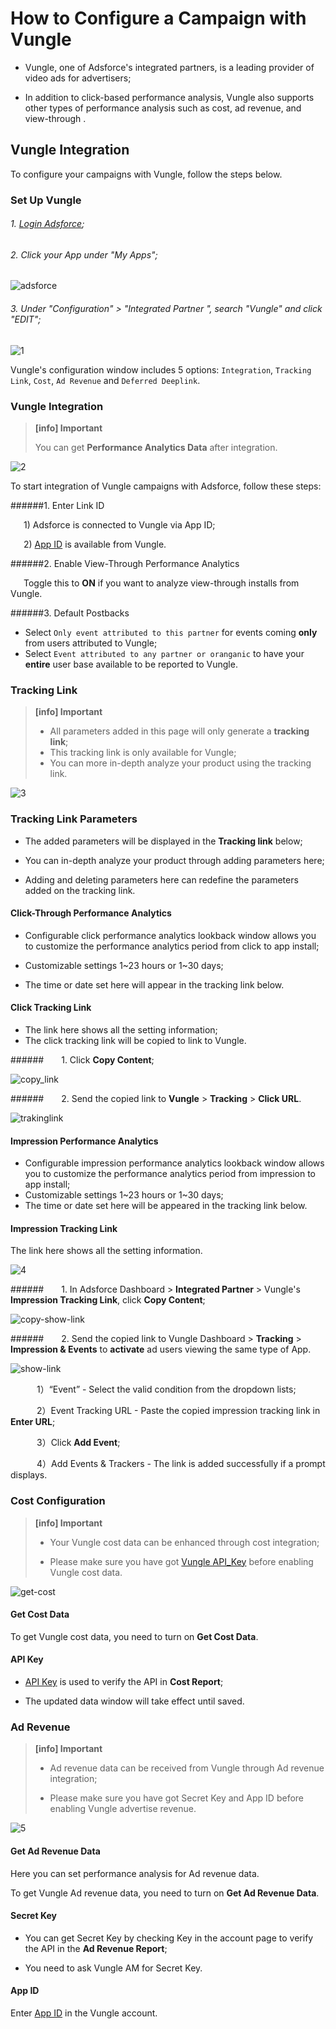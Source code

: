 # How to Configure a Campaign with Vungle

* Vungle, one of Adsforce's integrated partners, is a leading provider of video ads for advertisers;

* In addition to click-based performance analysis, Vungle also supports other types of performance analysis such as cost, ad revenue, and view-through .

## Vungle Integration

To configure your campaigns with Vungle, follow the steps below.

### Set Up Vungle

###### 1. [Login Adsforce](https://demo-portal.adsforce.io/login);

###### 2. Click your App under "My Apps";

![adsforce](adsforce.png)

###### 3. Under "Configuration" > "Integrated Partner ", search "Vungle" and click "EDIT";

![1](1.png) 


Vungle's configuration window includes 5 options: `Integration`, `Tracking Link`, `Cost`, `Ad Revenue` and `Deferred Deeplink`.

### Vungle Integration

> **[info] Important**
>
> You can get **Performance Analytics Data** after integration.

![2](2.png)

To start integration of Vungle campaigns with Adsforce, follow these steps:

######1. Enter Link ID

&ensp;&ensp;&ensp;1) Adsforce is connected to Vungle via App ID;

&ensp;&ensp;&ensp;2) [App ID](app-id/README.md) is available from Vungle.

######2. Enable View-Through Performance Analytics

&ensp;&ensp;&ensp;Toggle this to **ON** if you want to analyze view-through installs from Vungle. 

######3. Default Postbacks

* Select `Only event attributed to this partner` for events coming **only** from users attributed to Vungle;
* Select `Event attributed to any partner or oranganic` to have your **entire** user base available to be reported to Vungle.

### **Tracking Link**
> **[info] Important**
>
> * All parameters added in this page will only generate a **tracking link**;
> * This tracking link is only available for Vungle;
> * You can more in-depth analyze your product using the tracking link.

![3](3.png)

### Tracking Link Parameters

* The added parameters will be displayed in the **Tracking link** below;

* You can in-depth analyze your product through adding parameters here;

* Adding and deleting parameters here can redefine the parameters added on the tracking link.

#### Click-Through Performance Analytics

* Configurable click performance analytics lookback window allows you to customize the performance analytics period from click to app install;

* Customizable settings 1~23 hours or 1~30 days;

* The time or date set here will appear in the tracking link below.

#### Click Tracking Link

* The link here shows all the setting information;
* The click tracking link will be copied to link to Vungle.

######&ensp;&ensp;&ensp;&ensp;1. Click **Copy Content**;

![copy_link](copy_link.png)

######&ensp;&ensp;&ensp;&ensp;2. Send the copied link to **Vungle** > **Tracking** > **Click URL**.

![trakinglink](trakinglink.png)

#### Impression Performance Analytics

* Configurable impression performance analytics lookback window allows you to customize the performance analytics period from impression to app install;
* Customizable settings 1~23 hours or 1~30 days;
* The time or date set here will be appeared in the tracking link below.

#### Impression Tracking Link

The link here shows all the setting information.

![4](4.png)

######&ensp;&ensp;&ensp;&ensp;1. In Adsforce Dashboard > **Integrated Partner** > Vungle's **Impression Tracking Link**, click **Copy Content**;

![copy-show-link](copy-show-link.png)

######&ensp;&ensp;&ensp;&ensp;2. Send the copied link to Vungle Dashboard > **Tracking** > **Impression & Events** to **activate** ad users viewing the same type of App.

![show-link](show-link.png)

&ensp;&ensp;&ensp;&ensp;&ensp;&ensp;1）“Event” - Select the valid condition from the dropdown lists;

&ensp;&ensp;&ensp;&ensp;&ensp;&ensp;2）Event Tracking URL - Paste the copied impression tracking link in **Enter URL**;

&ensp;&ensp;&ensp;&ensp;&ensp;&ensp;3）Click **Add Event**;

&ensp;&ensp;&ensp;&ensp;&ensp;&ensp;4）Add Events & Trackers - The link is added successfully if a prompt displays.

### **Cost Configuration**

> **[info] Important**
>
> * Your Vungle cost data can be enhanced through cost integration;
> 
> * Please make sure you have got [Vungle API_Key](api-key/README.md) before enabling Vungle cost data.

![get-cost](get-cost.png)

#### **Get Cost Data**

To get Vungle cost data, you need to turn on **Get Cost Data**.

#### API Key

* [API Key](api-key/README.md) is used to verify the API in **Cost Report**;

* The updated data window will take effect until saved.

### **Ad Revenue**

> **[info] Important**
>
> * Ad revenue data can be received from Vungle through Ad revenue integration;
> 
> * Please make sure you have got Secret Key and App ID before enabling Vungle advertise revenue.

![5](5.png) 

#### Get Ad Revenue Data

Here you can set performance analysis for Ad revenue data.

To get Vungle Ad revenue data, you need to turn on **Get Ad Revenue Data**.

#### Secret Key

* You can get Secret Key by checking Key in the account page to verify the API in the **Ad Revenue Report**;

* You need to ask Vungle AM for Secret Key.

#### **App ID**

Enter [App ID](app-id/README.md) in the Vungle account.

